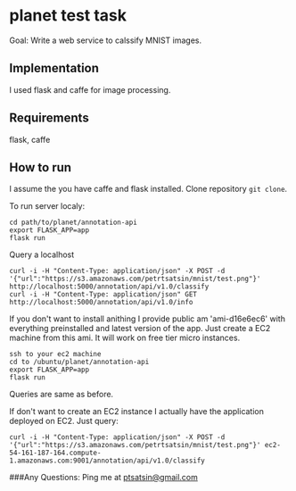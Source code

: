 # planet test task

Goal: Write a web service to calssify MNIST images.

## Implementation
I used flask and caffe for image processing.

## Requirements

flask, caffe

## How to run
I assume the you have caffe and flask installed.
Clone repository ```git clone```. 

To run server localy:
```{r, engine='bash', count_lines}
cd path/to/planet/annotation-api 
export FLASK_APP=app
flask run
```
Query a localhost
```{r, engine='bash', count_lines}
curl -i -H "Content-Type: application/json" -X POST -d '{"url":"https://s3.amazonaws.com/petrtsatsin/mnist/test.png"}' http://localhost:5000/annotation/api/v1.0/classify
curl -i -H "Content-Type: application/json" GET http://localhost:5000/annotation/api/v1.0/info
```

If you don't want to install anithing I provide public am 'ami-d16e6ec6' with everything preinstalled and latest version of the app.
Just create a EC2 machine from this ami. It will work on free tier micro instances.
```{r, engine='bash', count_lines}
ssh to your ec2 machine
cd to /ubuntu/planet/annotation-api
export FLASK_APP=app
flask run
```
Queries are same as before.

If don't want to create an EC2 instance I actually have the application deployed on EC2. 
Just query:
```{r, engine='bash', count_lines}
curl -i -H "Content-Type: application/json" -X POST -d '{"url":"https://s3.amazonaws.com/petrtsatsin/mnist/test.png"}' ec2-54-161-187-164.compute-1.amazonaws.com:9001/annotation/api/v1.0/classify
```
###Any Questions:
Ping me at ptsatsin@gmail.com
